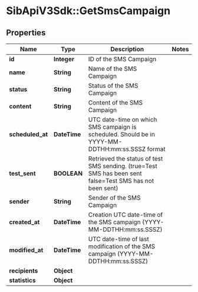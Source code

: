 # SibApiV3Sdk::GetSmsCampaign

## Properties
Name | Type | Description | Notes
------------ | ------------- | ------------- | -------------
**id** | **Integer** | ID of the SMS Campaign | 
**name** | **String** | Name of the SMS Campaign | 
**status** | **String** | Status of the SMS Campaign | 
**content** | **String** | Content of the SMS Campaign | 
**scheduled_at** | **DateTime** | UTC date-time on which SMS campaign is scheduled. Should be in YYYY-MM-DDTHH:mm:ss.SSSZ format | 
**test_sent** | **BOOLEAN** | Retrieved the status of test SMS sending. (true&#x3D;Test SMS has been sent  false&#x3D;Test SMS has not been sent) | 
**sender** | **String** | Sender of the SMS Campaign | 
**created_at** | **DateTime** | Creation UTC date-time of the SMS campaign (YYYY-MM-DDTHH:mm:ss.SSSZ) | 
**modified_at** | **DateTime** | UTC date-time of last modification of the SMS campaign (YYYY-MM-DDTHH:mm:ss.SSSZ) | 
**recipients** | **Object** |  | 
**statistics** | **Object** |  | 


